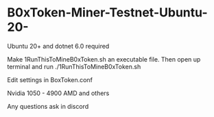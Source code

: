 # B0xToken-Miner-Testnet-Ubuntu-20-
Ubuntu 20+ and dotnet 6.0 required

Make 1RunThisToMineB0xToken.sh an executable file.  Then open up terminal and run ./1RunThisToMineB0xToken.sh

Edit settings in BoxToken.conf

Nvidia 1050 - 4900
AMD
and others

Any questions ask in discord
